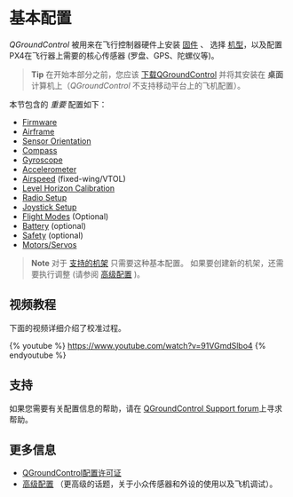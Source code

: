 # 基本配置

*QGroundControl* 被用来在飞行控制器硬件上安装 [固件](../config/firmware.md) 、 选择 [机型](../config/airframe.md)，以及配置PX4在飞行器上需要的核心传感器 (罗盘、GPS、陀螺仪等)。

> **Tip** 在开始本部分之前，您应该 [下载QGroundControl](http://qgroundcontrol.com/downloads/) 并将其安装在 **桌面** 计算机上（*QGroundControl* 不支持移动平台上的飞机配置）。

本节包含的 *重要* 配置如下：

* [Firmware](../config/firmware.md)
* [Airframe](../config/airframe.md)
* [Sensor Orientation](../config/flight_controller_orientation.md)
* [Compass](../config/compass.md)
* [Gyroscope](../config/gyroscope.md)
* [Accelerometer](../config/accelerometer.md)
* [Airspeed](../config/airspeed.md) (fixed-wing/VTOL)
* [Level Horizon Calibration](../config/level_horizon_calibration.md)
* [Radio Setup](../config/radio.md)
* [Joystick Setup](../config/joystick.md)
* [Flight Modes](../config/flight_mode.md) (Optional)
* [Battery](../config/battery.md) (optional)
* [Safety](../config/safety.md) (optional)
* [Motors/Servos](../config/motors.md)

> **Note** 对于 [支持的机架](../config/airframe.md) 只需要这种基本配置。 如果要创建新的机架，还需要执行调整 (请参阅 [高级配置](../advanced_config/README.md) )。

## 视频教程

下面的视频详细介绍了校准过程。

{% youtube %} https://www.youtube.com/watch?v=91VGmdSlbo4 {% endyoutube %}

## 支持

如果您需要有关配置信息的帮助，请在 [QGroundControl Support forum](http://discuss.px4.io/c/qgroundcontrol/qgroundcontrol-usage)上寻求帮助。

## 更多信息

* [QGroundControl配置许可证](https://docs.qgroundcontrol.com/en/SetupView/SetupView.html)
* [高级配置](../advanced_config/README.md) （更高级的话题，关于小众传感器和外设的使用以及飞机调试）。